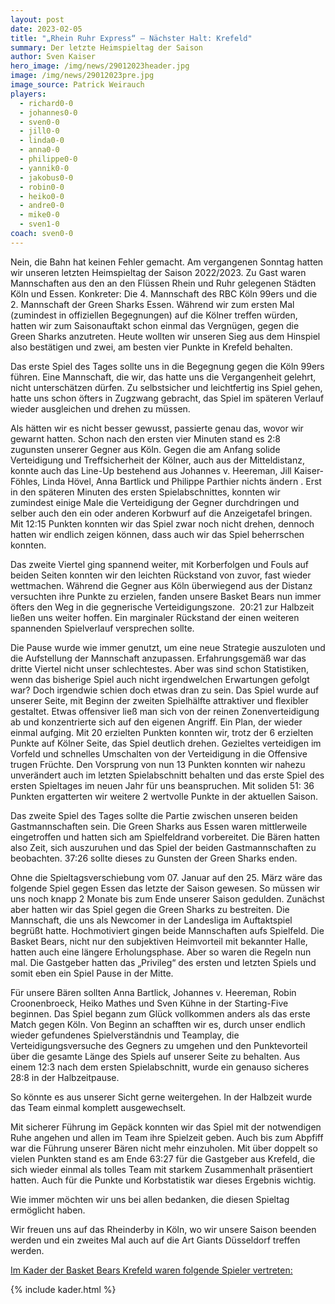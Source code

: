 ```yaml
---
layout: post
date: 2023-02-05
title: "„Rhein Ruhr Express“ – Nächster Halt: Krefeld"
summary: Der letzte Heimspieltag der Saison
author: Sven Kaiser
hero_image: /img/news/29012023header.jpg
image: /img/news/29012023pre.jpg
image_source: Patrick Weirauch
players:
  - richard0-0
  - johannes0-0
  - sven0-0
  - jill0-0
  - linda0-0
  - anna0-0
  - philippe0-0
  - yannik0-0
  - jakobus0-0
  - robin0-0
  - heiko0-0
  - andre0-0
  - mike0-0
  - sven1-0
coach: sven0-0
---
```

Nein, die Bahn hat keinen Fehler gemacht. Am vergangenen Sonntag hatten wir unseren letzten Heimspieltag der Saison 2022/2023. Zu Gast waren Mannschaften aus den an den Flüssen Rhein und Ruhr gelegenen Städten Köln und Essen. Konkreter: Die 4. Mannschaft des RBC Köln 99ers und die 2. Mannschaft der Green Sharks Essen. Während wir zum ersten Mal (zumindest in offiziellen Begegnungen) auf die Kölner treffen würden, hatten wir zum Saisonauftakt schon einmal das Vergnügen, gegen die Green Sharks anzutreten. Heute wollten wir unseren Sieg aus dem Hinspiel also bestätigen und zwei, am besten vier Punkte in Krefeld behalten.

Das erste Spiel des Tages sollte uns in die Begegnung gegen die Köln 99ers führen. Eine Mannschaft, die wir, das hatte uns die Vergangenheit gelehrt, nicht unterschätzen dürfen. Zu selbstsicher und leichtfertig ins Spiel gehen, hatte uns schon öfters in Zugzwang gebracht, das Spiel im späteren Verlauf wieder ausgleichen und drehen zu müssen.

Als hätten wir es nicht besser gewusst, passierte genau das, wovor wir gewarnt hatten. Schon nach den ersten vier Minuten stand es 2:8 zugunsten unserer Gegner aus Köln. Gegen die am Anfang solide Verteidigung und Treffsicherheit der Kölner, auch aus der Mitteldistanz, konnte auch das Line-Up bestehend aus Johannes v. Heereman, Jill Kaiser-Föhles, Linda Hövel, Anna Bartlick und Philippe Parthier nichts ändern . Erst in den späteren Minuten des ersten Spielabschnittes, konnten wir zumindest einige Male die Verteidigung der Gegner durchdringen und selber auch den ein oder anderen Korbwurf auf die Anzeigetafel bringen. Mit 12:15 Punkten konnten wir das Spiel zwar noch nicht drehen, dennoch hatten wir endlich zeigen können, dass auch wir das Spiel beherrschen konnten.

Das zweite Viertel ging spannend weiter, mit Korberfolgen und Fouls auf beiden Seiten konnten wir den leichten Rückstand von zuvor, fast wieder wettmachen. Während die Gegner aus Köln überwiegend aus der Distanz versuchten ihre Punkte zu erzielen, fanden unsere Basket Bears nun immer öfters den Weg in die gegnerische Verteidigungszone.  20:21 zur Halbzeit ließen uns weiter hoffen. Ein marginaler Rückstand der einen weiteren spannenden Spielverlauf versprechen sollte.

Die Pause wurde wie immer genutzt, um eine neue Strategie auszuloten und die Aufstellung der Mannschaft anzupassen. Erfahrungsgemäß war das dritte Viertel nicht unser schlechtestes. Aber was sind schon Statistiken, wenn das bisherige Spiel auch nicht irgendwelchen Erwartungen gefolgt war? Doch irgendwie schien doch etwas dran zu sein. Das Spiel wurde auf unserer Seite, mit Beginn der zweiten Spielhälfte attraktiver und flexibler gestaltet. Etwas offensiver ließ man sich von der reinen Zonenverteidigung ab und konzentrierte sich auf den eigenen Angriff. Ein Plan, der wieder einmal aufging. Mit 20 erzielten Punkten konnten wir, trotz der 6 erzielten Punkte auf Kölner Seite, das Spiel deutlich drehen. Gezieltes verteidigen im Vorfeld und schnelles Umschalten von der Verteidigung in die Offensive trugen Früchte. Den Vorsprung von nun 13 Punkten konnten wir nahezu unverändert auch im letzten Spielabschnitt behalten und das erste Spiel des ersten Spieltages im neuen Jahr für uns beanspruchen. Mit soliden 51: 36 Punkten ergatterten wir weitere 2 wertvolle Punkte in der aktuellen Saison.

Das zweite Spiel des Tages sollte die Partie zwischen unseren beiden Gastmannschaften sein. Die Green Sharks aus Essen waren mittlerweile eingetroffen und hatten sich am Spielfeldrand vorbereitet. Die Bären hatten also Zeit, sich auszuruhen und das Spiel der beiden Gastmannschaften zu beobachten. 37:26 sollte dieses zu Gunsten der Green Sharks enden.

Ohne die Spieltagsverschiebung vom 07. Januar auf den 25. März wäre das folgende Spiel gegen Essen das letzte der Saison gewesen. So müssen wir uns noch knapp 2 Monate bis zum Ende unserer Saison gedulden. Zunächst aber hatten wir das Spiel gegen die Green Sharks zu bestreiten. Die Mannschaft, die uns als Newcomer in der Landesliga im Auftaktspiel begrüßt hatte. Hochmotiviert gingen beide Mannschaften aufs Spielfeld. Die Basket Bears, nicht nur den subjektiven Heimvorteil mit bekannter Halle, hatten auch eine längere Erholungsphase. Aber so waren die Regeln nun mal. Die Gastgeber hatten das „Privileg“ des ersten und letzten Spiels und somit eben ein Spiel Pause in der Mitte.

Für unsere Bären sollten Anna Bartlick, Johannes v. Heereman, Robin Croonenbroeck, Heiko Mathes und Sven Kühne in der Starting-Five beginnen. Das Spiel begann zum Glück vollkommen anders als das erste Match gegen Köln. Von Beginn an schafften wir es, durch unser endlich wieder gefundenes Spielverständnis und Teamplay, die Verteidigungsversuche des Gegners zu umgehen und den Punktevorteil über die gesamte Länge des Spiels auf unserer Seite zu behalten. Aus einem 12:3 nach dem ersten Spielabschnitt, wurde ein genauso sicheres 28:8 in der Halbzeitpause. 

So könnte es aus unserer Sicht gerne weitergehen. In der Halbzeit wurde das Team einmal komplett ausgewechselt. 

Mit sicherer Führung im Gepäck konnten wir das Spiel mit der notwendigen Ruhe angehen und allen im Team ihre Spielzeit geben. Auch bis zum Abpfiff war die Führung unserer Bären nicht mehr einzuholen. Mit über doppelt so vielen Punkten stand es am Ende 63:27 für die Gastgeber aus Krefeld, die sich wieder einmal als tolles Team mit starkem Zusammenhalt präsentiert hatten. Auch für die Punkte und Korbstatistik war dieses Ergebnis wichtig.

Wie immer möchten wir uns bei allen bedanken, die diesen Spieltag ermöglicht haben. 

Wir freuen uns auf das Rheinderby in Köln, wo wir unsere Saison beenden werden und ein zweites Mal auch auf die Art Giants Düsseldorf treffen werden.

<u> Im Kader der Basket Bears Krefeld waren folgende Spieler vertreten:</u>

{% include kader.html %}